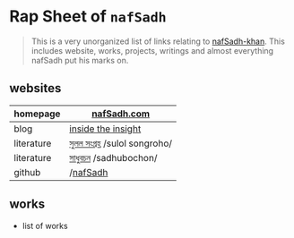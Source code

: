 Rap Sheet of `nafSadh`
======================

> This is a very unorganized list of links relating to [nafSadh-khan](http://nafSadh.com).
> This includes website, works, projects, writings and almost everything nafSadh put his marks on. 

## websites
| homepage   | [nafSadh.com](http://nafSadh.com)|
| ---------- | ----|
| blog       | [inside the insight](https://ins.nafSadh.com)|
| literature | [সুলল সংগ্রহ](http://sulol.nafsadh.com/) /sulol songroho/|
| literature | [সাধুবচন](https://sadhubochon.wordpress.com/) /sadhubochon/|
| github     | /[nafSadh](http://github.com/nafSadh/)|


## works

- list of works

